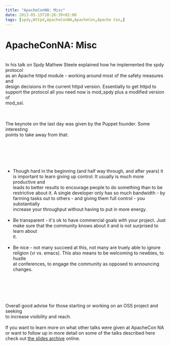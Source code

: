 ```yaml
---
title: "ApacheConNA: Misc"
date: 2013-05-15T20:26:39+02:00
tags: [spdy,Httpd,ApacheConNA,ApacheCon,Apache Con,]
---
```


# ApacheConNA: Misc


<P><br>In his talk on Spdy Mathew Steele explained how he implemented the spdy protocol<br>as an Apache httpd module - 
working around most of the safety measures and<br>design decisions in the current httpd version. Essentially to get 
httpd to<br>support the protocol all you need now is mod_spdy plus a modified version of<br>mod_ssl.<br><br><P><br>The 
keynote on the last day was given by the Puppet founder. Some interesting<br>points to take away from 
that:<br><br><P><br><br><UL><br><LI>Though hard in the beginning (and half way through, and after years) it<br>is 
important to learn giving up control: It usually is much more productive and<br>leads to better results to encourage 
people to do something than to be<br>restrictive about it. A single developer only has so much bandwidth - 
by<br>farming tasks out to others - and giving them full control - you substantially<br>increase your throughput 
without having to put in more energy.<br></LI><br><LI>Be transparent - it's ok to have commercial goals with your 
project. Just<br>make sure that the community knows about it and is not surprised to learn 
about<br>it.<br></LI><br><LI>Be nice - not many succeed at this, not many are truely able to ignore<br>religion (vi vs. 
emacs). This also means to be welcoming to newbies, to hustle<br>at conferences, to engage the community as opposed to 
announcing changes.<br></LI><br></UL><br><br><P><br>Overall good advise for those starting or working on an OSS project 
and seeking<br>to increase visibility and reach.<br><br>If you want to learn more on what other talks were given at 
ApacheCon NA or want to follow up in more detail on some of the talks described here check out <a 
href="http://archive.apachecon.com/na2013/presentations/">the slides archive</a> online.
